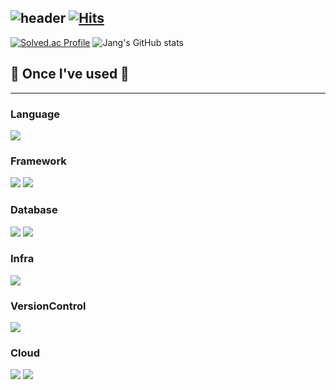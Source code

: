 ![header](https://capsule-render.vercel.app/api?type=rounded&color=timeGradient&text=Welcome%20to%20Jang's%20GitHub%20&animation=twinkling&fontSize=40&fontAlignY=50&fontAlign=50&height=180)
[![Hits](https://hits.seeyoufarm.com/api/count/incr/badge.svg?url=https%3A%2F%2Fgithub.com%2FkyounghunJang&count_bg=%2364C918&title_bg=%23555555&icon=&icon_color=%23E70000&title=hits&edge_flat=false)](https://hits.seeyoufarm.com)
</br>
--- 
[![Solved.ac Profile](http://mazassumnida.wtf/api/v2/generate_badge?boj=matkimchi)](https://solved.ac/matkimchi/)
![Jang's GitHub stats](https://github-readme-stats.vercel.app/api?username=kyounghunjang&include_all_commits=true&show_icons=true&theme=onedark)
## 🔨 Once I've used 🔨
---
### Language
<div>
  <img src="https://img.shields.io/badge/Python-3776AB?style=for-the-badge&logo=Python&logoColor=white">
</div>

### Framework
<div>
  <img src="https://img.shields.io/badge/apache spark-E25A1C?style=for-the-badge&logo=apache spark&logoColor=black">
  <img src="https://img.shields.io/badge/apache kafka-E25A1C?style=for-the-badge&logo=apache kafka&logoColor=black">
</div>

### Database
<div>
  <img src="https://img.shields.io/badge/PostgreSQL-4169E1?style=for-the-badge&logo=PostgreSQL&logoColor=black">
  <img src="https://img.shields.io/badge/Mysql-4479A1?style=for-the-badge&logo=Mysql&logoColor=black">
</div>

### Infra
<div>
  <img src="https://img.shields.io/badge/Docker-2496ED?style=for-the-badge&logo=Docker&logoColor=white">
</div>

### VersionControl
<div>
  <img src="https://img.shields.io/badge/Github-2496ED?style=for-the-badge&logo=Github&logoColor=white">
</div>

### Cloud
<div>
  <img src="https://img.shields.io/badge/AMAZON EC2-FF9900?style=for-the-badge&logo=AMAZON EC2&logoColor=white">
  <img src="https://img.shields.io/badge/AWS lambda-FF9900?style=for-the-badge&logo=AWS lambda&logoColor=white">
</div>
